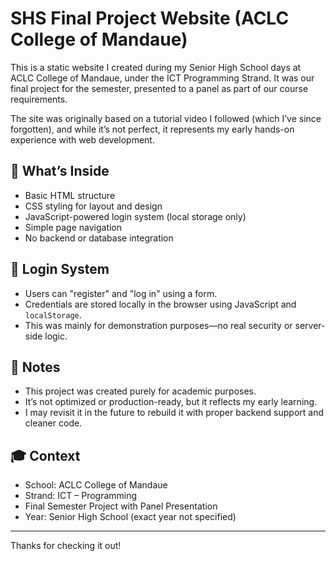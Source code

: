 # SHS Final Project Website (ACLC College of Mandaue)

This is a static website I created during my Senior High School days at ACLC College of Mandaue, under the ICT Programming Strand. It was our final project for the semester, presented to a panel as part of our course requirements.

The site was originally based on a tutorial video I followed (which I’ve since forgotten), and while it’s not perfect, it represents my early hands-on experience with web development.

## 📁 What’s Inside
- Basic HTML structure
- CSS styling for layout and design
- JavaScript-powered login system (local storage only)
- Simple page navigation
- No backend or database integration

## 🔐 Login System
- Users can "register" and "log in" using a form.
- Credentials are stored locally in the browser using JavaScript and `localStorage`.
- This was mainly for demonstration purposes—no real security or server-side logic.

## 📝 Notes
- This project was created purely for academic purposes.
- It’s not optimized or production-ready, but it reflects my early learning.
- I may revisit it in the future to rebuild it with proper backend support and cleaner code.

## 🎓 Context
- School: ACLC College of Mandaue
- Strand: ICT – Programming
- Final Semester Project with Panel Presentation
- Year: Senior High School (exact year not specified)

---

Thanks for checking it out!
